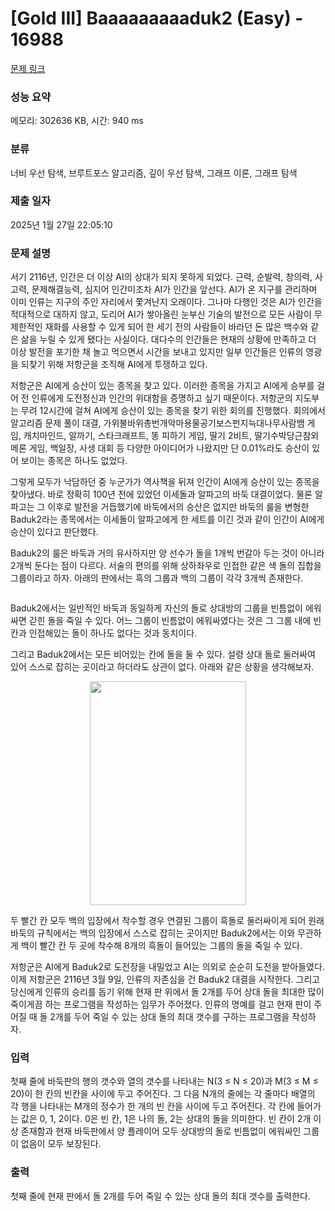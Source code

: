 # [Gold III] Baaaaaaaaaduk2 (Easy) - 16988 

[문제 링크](https://www.acmicpc.net/problem/16988) 

### 성능 요약

메모리: 302636 KB, 시간: 940 ms

### 분류

너비 우선 탐색, 브루트포스 알고리즘, 깊이 우선 탐색, 그래프 이론, 그래프 탐색

### 제출 일자

2025년 1월 27일 22:05:10

### 문제 설명

<p>서기 2116년, 인간은 더 이상 AI의 상대가 되지 못하게 되었다. 근력, 순발력, 창의력, 사고력, 문제해결능력, 심지어 인간미조차 AI가 인간을 앞선다. AI가 온 지구를 관리하며 이미 인류는 지구의 주인 자리에서 쫓겨난지 오래이다. 그나마 다행인 것은 AI가 인간을 적대적으로 대하지 않고, 도리어 AI가 쌓아올린 눈부신 기술의 발전으로 모든 사람이 무제한적인 재화를 사용할 수 있게 되어 한 세기 전의 사람들이 바라던 돈 많은 백수와 같은 삶을 누릴 수 있게 됐다는 사실이다. 대다수의 인간들은 현재의 상황에 만족하고 더 이상 발전을 포기한 채 놀고 먹으면서 시간을 보내고 있지만 일부 인간들은 인류의 영광을 되찾기 위해 저항군을 조직해 AI에게 투쟁하고 있다.</p>

<p>저항군은 AI에게 승산이 있는 종목을 찾고 있다. 이러한 종목을 가지고 AI에게 승부를 걸어 전 인류에게 도전정신과 인간의 위대함을 증명하고 싶기 때문이다. 저항군의 지도부는 무려 12시간에 걸쳐 AI에게 승산이 있는 종목을 찾기 위한 회의를 진행했다. 회의에서 알고리즘 문제 풀이 대결, 가위불바위총번개악마용물공기보스펀지늑대나무사람뱀 게임, 캐치마인드, 알까기, 스타크래프트, 똥 피하기 게임, 딸기 2비트, 딸기수박당근참외메론 게임, 백일장, 사생 대회 등 다양한 아이디어가 나왔지만 단 0.01%라도 승산이 있어 보이는 종목은 하나도 없었다.</p>

<p>그렇게 모두가 낙담하던 중 누군가가 역사책을 뒤져 인간이 AI에게 승산이 있는 종목을 찾아냈다. 바로 정확히 100년 전에 있었던 이세돌과 알파고의 바둑 대결이었다. 물론 알파고는 그 이후로 발전을 거듭했기에 바둑에서의 승산은 없지만 바둑의 룰을 변형한 Baduk2라는 종목에서는 이세돌이 알파고에게 한 세트를 이긴 것과 같이 인간이 AI에게 승산이 있다고 판단했다.</p>

<p>Baduk2의 룰은 바둑과 거의 유사하지만 양 선수가 돌을 1개씩 번갈아 두는 것이 아니라 2개씩 둔다는 점이 다르다. 서술의 편의를 위해 상하좌우로 인접한 같은 색 돌의 집합을 그룹이라고 하자. 아래의 판에서는 흑의 그룹과 백의 그룹이 각각 3개씩 존재한다.</p>

<p style="text-align: center;"><img alt="" src="https://upload.acmicpc.net/22b0d830-09d6-4e06-b4a3-9355eb991e0d/-/preview/"></p>

<p>Baduk2에서는 일반적인 바둑과 동일하게 자신의 돌로 상대방의 그룹을 빈틈없이 에워싸면 갇힌 돌을 죽일 수 있다. 어느 그룹이 빈틈없이 에워싸였다는 것은 그 그룹 내에 빈 칸과 인접해있는 돌이 하나도 없다는 것과 동치이다.</p>

<p><img alt="" src="https://upload.acmicpc.net/de8585ee-364f-4f9d-9d40-900e67156606/-/preview/"><br>
그리고 Baduk2에서는 모든 비어있는 칸에 돌을 둘 수 있다. 설령 상대 돌로 둘러싸여 있어 스스로 잡히는 곳이라고 하더라도 상관이 없다. 아래와 같은 상황을 생각해보자.</p>

<p style="text-align: center;"><img alt="" src="https://upload.acmicpc.net/37c11926-2fc4-44bb-8419-2c3ca599384a/-/preview/" style="width: 250px; height: 358px;"></p>

<p>두 빨간 칸 모두 백의 입장에서 착수할 경우 연결된 그룹이 흑돌로 둘러싸이게 되어 원래 바둑의 규칙에서는 백의 입장에서 스스로 잡히는 곳이지만 Baduk2에서는 이와 무관하게 백이 빨간 칸 두 곳에 착수해 8개의 흑돌이 들어있는 그룹의 돌을 죽일 수 있다.</p>

<p>저항군은 AI에게 Baduk2로 도전장을 내밀었고 AI는 의외로 순순히 도전을 받아들였다. 이제 저항군은 2116년 3월 9일, 인류의 자존심을 건 Baduk2 대결을 시작한다. 그리고 당신에게 인류의 승리를 돕기 위해 현재 판 위에서 돌 2개를 두어 상대 돌을 최대한 많이 죽이게끔 하는 프로그램을 작성하는 임무가 주어졌다. 인류의 명예를 걸고 현재 판이 주어질 때 돌 2개를 두어 죽일 수 있는 상대 돌의 최대 갯수를 구하는 프로그램을 작성하자.</p>

### 입력 

 <p>첫째 줄에 바둑판의 행의 갯수와 열의 갯수를 나타내는 N(3 ≤ N ≤ 20)과 M(3 ≤ M ≤ 20)이 한 칸의 빈칸을 사이에 두고 주어진다. 그 다음 N개의 줄에는 각 줄마다 배열의 각 행을 나타내는 M개의 정수가 한 개의 빈 칸을 사이에 두고 주어진다. 각 칸에 들어가는 값은 0, 1, 2이다. 0은 빈 칸, 1은 나의 돌, 2는 상대의 돌을 의미한다. 빈 칸이 2개 이상 존재함과 현재 바둑판에서 양 플레이어 모두 상대방의 돌로 빈틈없이 에워싸인 그룹이 없음이 모두 보장된다.</p>

### 출력 

 <p>첫째 줄에 현재 판에서 돌 2개를 두어 죽일 수 있는 상대 돌의 최대 갯수를 출력한다.</p>

